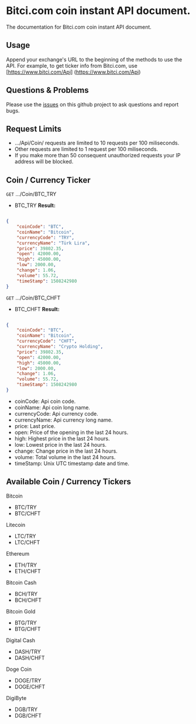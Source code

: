 # Bitci.com coin instant API document.
The documentation for Bitci.com coin instant API document.

## Usage
Append your exchange's URL to the beginning of the methods to use the API. For example, to get ticker info from Bitci.com, use [https://www.bitci.com/Api] (https://www.bitci.com/Api)

## Questions & Problems
Please use the [issues](https://github.com/BitciTeknoloji/coin-api-docs/issues) on this github project to ask questions and report bugs.

## Request Limits

* .../Api/Coin/ requests are limited to 10 requests per 100 miliseconds.
* Other requests are limited to 1 request per 100 miliseconds.
* If you make more than 50 consequent unauthorized requests your IP address will be blocked.

## Coin / Currency Ticker

<code>GET</code> .../Coin/BTC_TRY
* BTC_TRY
**Result:**
``` json

{
	"coinCode": "BTC",
	"coinName": "Bitcoin",
	"currencyCode": "TRY",
	"currencyName": "Türk Lira",
	"price": 39802.35,
	"open": 42000.00,
	"high": 45000.00,
	"low": 2000.00,
	"change": 1.06,
	"volume": 55.72,
	"timeStamp": 1508242980
}

```

<code>GET</code> .../Coin/BTC_CHFT
* BTC_CHFT
**Result:**
``` json

{
	"coinCode": "BTC",
	"coinName": "Bitcoin",
	"currencyCode": "CHFT",
	"currencyName": "Crypto Holding",
	"price": 39802.35,
	"open": 42000.00,
	"high": 45000.00,
	"low": 2000.00,
	"change": 1.06,
	"volume": 55.72,
	"timeStamp": 1508242980
}

```

* coinCode: Api coin code.
* coinName: Api coin long name.
* currencyCode: Api currency code.
* currencyName: Api currency long name.
* price: Last price.
* open: Price of the opening in the last 24 hours.
* high: Highest price in the last 24 hours.
* low: Lowest price in the last 24 hours.
* change: Change price in the last 24 hours.
* volume: Total volume in the last 24 hours.
* timeStamp: Unix UTC timestamp date and time.

## Available Coin / Currency Tickers

Bitcoin
*	BTC/TRY
*	BTC/CHFT

Litecoin
*	LTC/TRY
*	LTC/CHFT

Ethereum
*	ETH/TRY
*	ETH/CHFT

Bitcoin Cash
*	BCH/TRY
*	BCH/CHFT

Bitcoin Gold
*	BTG/TRY
*	BTG/CHFT

Digital Cash
*	DASH/TRY
*	DASH/CHFT

Doge Coin
*	DOGE/TRY
*	DOGE/CHFT

DigiByte
*	DGB/TRY
*	DGB/CHFT
